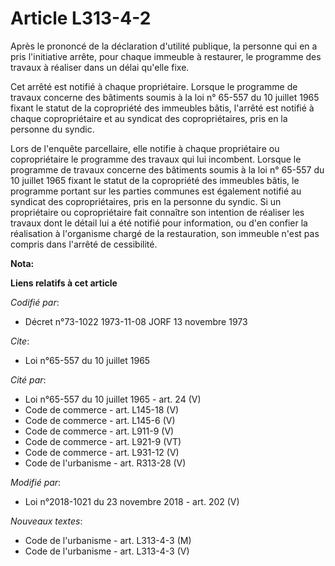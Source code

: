 # Article L313-4-2

Après le prononcé de la déclaration d'utilité publique, la personne qui en a pris l'initiative arrête, pour chaque immeuble à
restaurer, le programme des travaux à réaliser dans un délai qu'elle fixe.

Cet arrêté est notifié à chaque propriétaire. Lorsque le programme de travaux concerne des bâtiments soumis à la loi n°
65-557 du 10 juillet 1965 fixant le statut de la copropriété des immeubles bâtis, l'arrêté est notifié à chaque
copropriétaire et au syndicat des copropriétaires, pris en la personne du syndic.

Lors de l'enquête parcellaire, elle notifie à chaque propriétaire ou copropriétaire le programme des travaux qui lui
incombent. Lorsque le programme de travaux concerne des bâtiments soumis à la loi n° 65-557 du 10 juillet 1965 fixant le
statut de la copropriété des immeubles bâtis, le programme portant sur les parties communes est également notifié au syndicat
des copropriétaires, pris en la personne du syndic. Si un propriétaire ou copropriétaire fait connaître son intention de
réaliser les travaux dont le détail lui a été notifié pour information, ou d'en confier la réalisation à l'organisme chargé
de la restauration, son immeuble n'est pas compris dans l'arrêté de cessibilité.

**Nota:**



**Liens relatifs à cet article**

_Codifié par_:

  - Décret n°73-1022 1973-11-08 JORF 13 novembre 1973

_Cite_:

  - Loi n°65-557 du 10 juillet 1965

_Cité par_:

  - Loi n°65-557 du 10 juillet 1965 - art. 24 (V)
  - Code de commerce - art. L145-18 (V)
  - Code de commerce - art. L145-6 (V)
  - Code de commerce - art. L911-9 (V)
  - Code de commerce - art. L921-9 (VT)
  - Code de commerce - art. L931-12 (V)
  - Code de l'urbanisme - art. R313-28 (V)

_Modifié par_:

  - Loi n°2018-1021 du 23 novembre 2018 - art. 202 (V)

_Nouveaux textes_:

  - Code de l'urbanisme - art. L313-4-3 (M)
  - Code de l'urbanisme - art. L313-4-3 (V)
